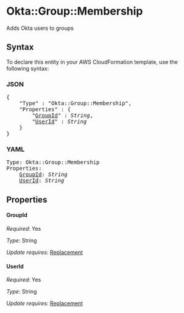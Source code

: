 # Okta::Group::Membership

Adds Okta users to groups

## Syntax

To declare this entity in your AWS CloudFormation template, use the following syntax:

### JSON

<pre>
{
    "Type" : "Okta::Group::Membership",
    "Properties" : {
        "<a href="#groupid" title="GroupId">GroupId</a>" : <i>String</i>,
        "<a href="#userid" title="UserId">UserId</a>" : <i>String</i>
    }
}
</pre>

### YAML

<pre>
Type: Okta::Group::Membership
Properties:
    <a href="#groupid" title="GroupId">GroupId</a>: <i>String</i>
    <a href="#userid" title="UserId">UserId</a>: <i>String</i>
</pre>

## Properties

#### GroupId

_Required_: Yes

_Type_: String

_Update requires_: [Replacement](https://docs.aws.amazon.com/AWSCloudFormation/latest/UserGuide/using-cfn-updating-stacks-update-behaviors.html#update-replacement)

#### UserId

_Required_: Yes

_Type_: String

_Update requires_: [Replacement](https://docs.aws.amazon.com/AWSCloudFormation/latest/UserGuide/using-cfn-updating-stacks-update-behaviors.html#update-replacement)

